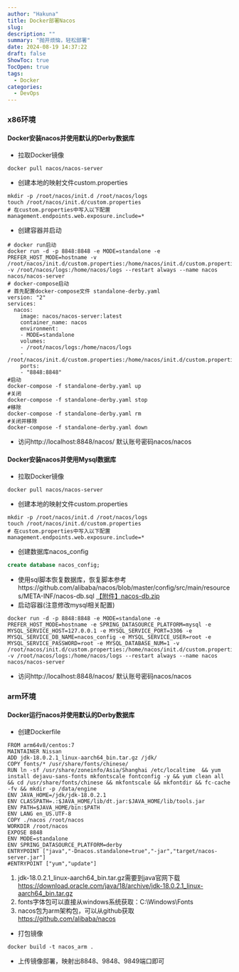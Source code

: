 ```yaml
---
author: "Hakuna"
title: Docker部署Nacos
slug: 
description: ""
summary: "抛开烦恼，轻松部署"
date: 2024-08-19 14:37:22
draft: false
ShowToc: true
TocOpen: true
tags:
  - Docker
categories:
  - DevOps
---
```

### x86环境
#### Docker安装nacos并使用默认的Derby数据库
- 拉取Docker镜像
```shell
docker pull nacos/nacos-server
```
- 创建本地的映射文件custom.properties
```shell
mkdir -p /root/nacos/init.d /root/nacos/logs
touch /root/nacos/init.d/custom.properties
# 在custom.properties中写入以下配置
management.endpoints.web.exposure.include=*
```
- 创建容器并启动
```shell
# docker run启动
docker run -d -p 8848:8848 -e MODE=standalone -e PREFER_HOST_MODE=hostname -v /root/nacos/init.d/custom.properties:/home/nacos/init.d/custom.properties -v /root/nacos/logs:/home/nacos/logs --restart always --name nacos nacos/nacos-server
# docker-compose启动
# 首先配置docker-compose文件 standalone-derby.yaml
version: "2"
services:
  nacos:
    image: nacos/nacos-server:latest
    container_name: nacos
    environment:
    - MODE=standalone
    volumes:
    - /root/nacos/logs:/home/nacos/logs
    -  /root/nacos/init.d/custom.properties:/home/nacos/init.d/custom.properties
    ports:
    - "8848:8848"
#启动
docker-compose -f standalone-derby.yaml up
#关闭
docker-compose -f standalone-derby.yaml stop
#移除
docker-compose -f standalone-derby.yaml rm
#关闭并移除
docker-compose -f standalone-derby.yaml down
```
- 访问http://localhost:8848/nacos/ 默认账号密码nacos/nacos
#### Docker安装nacos并使用Mysql数据库
- 拉取Docker镜像
```shell
docker pull nacos/nacos-server
```
- 创建本地的映射文件custom.properties
```shell
mkdir -p /root/nacos/init.d /root/nacos/logs
touch /root/nacos/init.d/custom.properties
# 在custom.properties中写入以下配置
management.endpoints.web.exposure.include=*
```
- 创建数据库nacos_config
```sql
create database nacos_config;
```
- 使用sql脚本恢复数据库，恢复脚本参考https://github.com/alibaba/nacos/blob/master/config/src/main/resources/META-INF/nacos-db.sql
[【附件】nacos-db.zip](/media/attachment/2023/12/nacos-db.zip)
- 启动容器(注意修改mysql相关配置)
```shell
docker run -d -p 8848:8848 -e MODE=standalone -e PREFER_HOST_MODE=hostname -e SPRING_DATASOURCE_PLATFORM=mysql -e MYSQL_SERVICE_HOST=127.0.0.1 -e MYSQL_SERVICE_PORT=3306 -e MYSQL_SERVICE_DB_NAME=nacos_config -e MYSQL_SERVICE_USER=root -e MYSQL_SERVICE_PASSWORD=root -e MYSQL_DATABASE_NUM=1 -v /root/nacos/init.d/custom.properties:/home/nacos/init.d/custom.properties -v /root/nacos/logs:/home/nacos/logs --restart always --name nacos nacos/nacos-server
```
- 访问http://localhost:8848/nacos/ 默认账号密码nacos/nacos

### arm环境
#### Docker运行nacos并使用默认的Derby数据库
- 创建Dockerfile
```text
FROM arm64v8/centos:7
MAINTAINER Nissan
ADD jdk-18.0.2.1_linux-aarch64_bin.tar.gz /jdk/
COPY fonts/* /usr/share/fonts/chinese/
RUN ln -sf /usr/share/zoneinfo/Asia/Shanghai /etc/localtime  && yum install dejavu-sans-fonts mkfontscale fontconfig -y && yum clean all && cd /usr/share/fonts/chinese && mkfontscale && mkfontdir && fc-cache -fv && mkdir -p /data/engine
ENV JAVA_HOME=/jdk/jdk-18.0.2.1
ENV CLASSPATH=.:$JAVA_HOME/lib/dt.jar:$JAVA_HOME/lib/tools.jar
ENV PATH=$JAVA_HOME/bin:$PATH
ENV LANG en_US.UTF-8
COPY ./nacos /root/nacos
WORKDIR /root/nacos
EXPOSE 8848
ENV MODE=standalone
ENV SPRING_DATASOURCE_PLATFORM=derby
ENTRYPOINT ["java","-Dnacos.standalone=true","-jar","target/nacos-server.jar"]
#ENTRYPOINT ["yum","update"]
```
1. jdk-18.0.2.1_linux-aarch64_bin.tar.gz需要到java官网下载
https://download.oracle.com/java/18/archive/jdk-18.0.2.1_linux-aarch64_bin.tar.gz
2. fonts字体包可以直接从windows系统获取：C:\Windows\Fonts
3. nacos包为arm架构包，可以从github获取
https://github.com/alibaba/nacos
- 打包镜像
```shell
docker build -t nacos_arm .
```
- 上传镜像部署，映射出8848、9848、9849端口即可